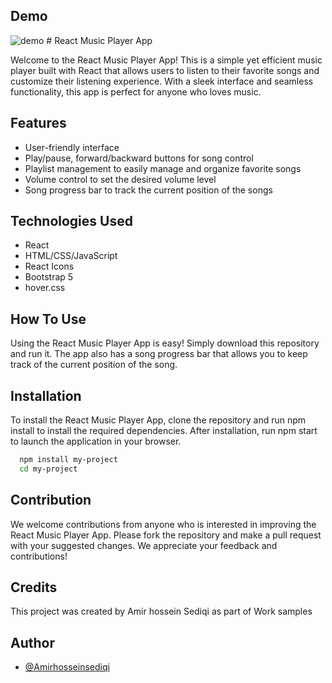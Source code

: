 
## Demo

<img src="https://www.thefarmersdog.com/digest/wp-content/uploads/2020/05/Ears-pitbull-2-scaled.jpg" alt="demo" />
# React Music Player App

Welcome to the React Music Player App! This is a simple yet efficient music player built with React that allows users to listen to their favorite songs and customize their listening experience. With a sleek interface and seamless functionality, this app is perfect for anyone who loves music.





## Features

- User-friendly interface
- Play/pause, forward/backward buttons for song control
- Playlist management to easily manage and organize favorite songs
- Volume control to set the desired volume level
- Song progress bar to track the current position of the songs





## Technologies Used

- React
- HTML/CSS/JavaScript
- React Icons
- Bootstrap 5
- hover.css

## How To Use

Using the React Music Player App is easy! Simply download this  repository and run it.
The app also has a song progress bar that allows you to keep track of the current position of the song.


## Installation

To install the React Music Player App, clone the repository and run npm install to install the required dependencies. After installation, run npm start to launch the application in your browser.

```bash
  npm install my-project
  cd my-project
```

    
## Contribution

We welcome contributions from anyone who is interested in improving the React Music Player App. Please fork the repository and make a pull request with your suggested changes. We appreciate your feedback and contributions!


## Credits

This project was created by Amir hossein Sediqi as part of Work samples



## Author

- [@Amirhosseinsediqi](https://github.com/Amirhosseinsediqi/)

